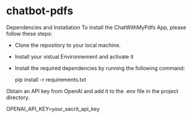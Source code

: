 # chatbot-pdfs

Dependencies and Installation
To install the ChatWithMyPdfs  App, please follow these steps:

- Clone the repository to your local machine.

- Install your vistual Environnement and activate it

- Install the required dependencies by running the following command:

  pip install -r requirements.txt

Obtain an API key from OpenAI and add it to the .env file in the project directory.

  OPENAI_API_KEY=your_secrit_api_key

